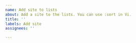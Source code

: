 ```yaml
---
name: Add site to lists
about: Add a site to the lists. You can use :sort in Vi.
title: ''
labels: Add site
assignees: ''

---
```



